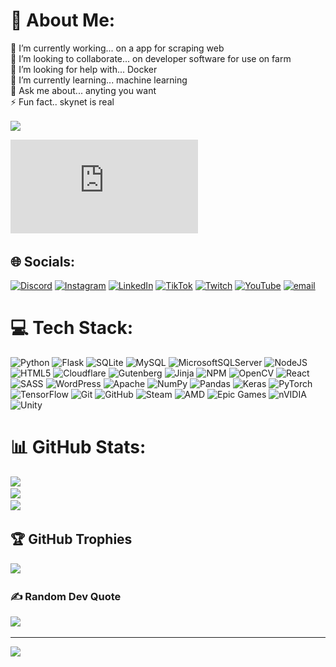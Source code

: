 # 💫 About Me:
🔭 I’m currently working... on a app for scraping web<br>👯 I’m looking to collaborate... on developer software for use on farm<br>🤝 I’m looking for help with... Docker<br>🌱 I’m currently learning... machine learning<br>💬 Ask me about... anyting you want <br>⚡ Fun fact.. skynet is real

<img align="center" height="150" src="https://media4.giphy.com/media/v1.Y2lkPTc5MGI3NjExaHZrZjVxYWdqNmNwc2NwdmJweGxpMGMxbWg1aWdveG5vNW9zZHVtbiZlcD12MV9pbnRlcm5hbF9naWZfYnlfaWQmY3Q9Zw/CuuSHzuc0O166MRfjt/giphy.gif"/>

![Certificado Udemy](https://github.com/khlom02/khlom02/blob/main/certificado%20full%20stack%20udemy.pdf)

## 🌐 Socials:
[![Discord](https://img.shields.io/badge/Discord-%237289DA.svg?logo=discord&logoColor=white)](https://discord.gg/https://discord.gg/JKQu6jXPPC) [![Instagram](https://img.shields.io/badge/Instagram-%23E4405F.svg?logo=Instagram&logoColor=white)](https://instagram.com/khalom_) [![LinkedIn](https://img.shields.io/badge/LinkedIn-%230077B5.svg?logo=linkedin&logoColor=white)](https://linkedin.com/in/khalom) [![TikTok](https://img.shields.io/badge/TikTok-%23000000.svg?logo=TikTok&logoColor=white)](https://tiktok.com/@@khcodesolution) [![Twitch](https://img.shields.io/badge/Twitch-%239146FF.svg?logo=Twitch&logoColor=white)](https://twitch.tv/khalom_) [![YouTube](https://img.shields.io/badge/YouTube-%23FF0000.svg?logo=YouTube&logoColor=white)](https://youtube.com/@@khalom) [![email](https://img.shields.io/badge/Email-D14836?logo=gmail&logoColor=white)](mailto:humanzombiemp@gmail.com) 

# 💻 Tech Stack:
![Python](https://img.shields.io/badge/python-3670A0?style=for-the-badge&logo=python&logoColor=ffdd54) ![Flask](https://img.shields.io/badge/flask-%23000.svg?style=for-the-badge&logo=flask&logoColor=white) ![SQLite](https://img.shields.io/badge/sqlite-%2307405e.svg?style=for-the-badge&logo=sqlite&logoColor=white) ![MySQL](https://img.shields.io/badge/mysql-4479A1.svg?style=for-the-badge&logo=mysql&logoColor=white) ![MicrosoftSQLServer](https://img.shields.io/badge/Microsoft%20SQL%20Server-CC2927?style=for-the-badge&logo=microsoft%20sql%20server&logoColor=white) ![NodeJS](https://img.shields.io/badge/node.js-6DA55F?style=for-the-badge&logo=node.js&logoColor=white) ![HTML5](https://img.shields.io/badge/html5-%23E34F26.svg?style=for-the-badge&logo=html5&logoColor=white) ![Cloudflare](https://img.shields.io/badge/Cloudflare-F38020?style=for-the-badge&logo=Cloudflare&logoColor=white) ![Gutenberg](https://img.shields.io/badge/gutenberg-%23077CB2.svg?style=for-the-badge&logo=gutenberg&logoColor=white) ![Jinja](https://img.shields.io/badge/jinja-white.svg?style=for-the-badge&logo=jinja&logoColor=black) ![NPM](https://img.shields.io/badge/NPM-%23CB3837.svg?style=for-the-badge&logo=npm&logoColor=white) ![OpenCV](https://img.shields.io/badge/opencv-%23white.svg?style=for-the-badge&logo=opencv&logoColor=white) ![React](https://img.shields.io/badge/react-%2320232a.svg?style=for-the-badge&logo=react&logoColor=%2361DAFB) ![SASS](https://img.shields.io/badge/SASS-hotpink.svg?style=for-the-badge&logo=SASS&logoColor=white) ![WordPress](https://img.shields.io/badge/WordPress-%23117AC9.svg?style=for-the-badge&logo=WordPress&logoColor=white) ![Apache](https://img.shields.io/badge/apache-%23D42029.svg?style=for-the-badge&logo=apache&logoColor=white) ![NumPy](https://img.shields.io/badge/numpy-%23013243.svg?style=for-the-badge&logo=numpy&logoColor=white) ![Pandas](https://img.shields.io/badge/pandas-%23150458.svg?style=for-the-badge&logo=pandas&logoColor=white) ![Keras](https://img.shields.io/badge/Keras-%23D00000.svg?style=for-the-badge&logo=Keras&logoColor=white) ![PyTorch](https://img.shields.io/badge/PyTorch-%23EE4C2C.svg?style=for-the-badge&logo=PyTorch&logoColor=white) ![TensorFlow](https://img.shields.io/badge/TensorFlow-%23FF6F00.svg?style=for-the-badge&logo=TensorFlow&logoColor=white) ![Git](https://img.shields.io/badge/git-%23F05033.svg?style=for-the-badge&logo=git&logoColor=white) ![GitHub](https://img.shields.io/badge/github-%23121011.svg?style=for-the-badge&logo=github&logoColor=white) ![Steam](https://img.shields.io/badge/steam-%23000000.svg?style=for-the-badge&logo=steam&logoColor=white) ![AMD](https://img.shields.io/badge/AMD-%23000000.svg?style=for-the-badge&logo=amd&logoColor=white) ![Epic Games](https://img.shields.io/badge/epicgames-%23313131.svg?style=for-the-badge&logo=epicgames&logoColor=white) ![nVIDIA](https://img.shields.io/badge/nVIDIA-%2376B900.svg?style=for-the-badge&logo=nVIDIA&logoColor=white) ![Unity](https://img.shields.io/badge/unity-%23000000.svg?style=for-the-badge&logo=unity&logoColor=white)
# 📊 GitHub Stats:
![](https://github-readme-stats.vercel.app/api?username=khlom02&theme=dark&hide_border=false&include_all_commits=false&count_private=false)<br/>
![](https://nirzak-streak-stats.vercel.app/?user=khlom02&theme=dark&hide_border=false)<br/>
![](https://github-readme-stats.vercel.app/api/top-langs/?username=khlom02&theme=dark&hide_border=false&include_all_commits=false&count_private=false&layout=compact)

## 🏆 GitHub Trophies
![](https://github-profile-trophy.vercel.app/?username=khlom02&theme=radical&no-frame=false&no-bg=true&margin-w=4)

### ✍️ Random Dev Quote
![](https://quotes-github-readme.vercel.app/api?type=horizontal&theme=radical)

---
[![](https://visitcount.itsvg.in/api?id=khlom02&icon=0&color=0)](https://visitcount.itsvg.in)


<!-- Proudly created with GPRM ( https://gprm.itsvg.in ) -->
###


